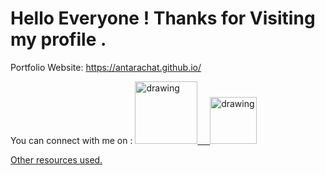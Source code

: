# Hello Everyone ! Thanks for Visiting my profile .
Portfolio Website: https://antarachat.github.io/

You can connect with me on : 
<a href="https://www.linkedin.com/in/antara-chatterji"><img src="https://res.cloudinary.com/importdata/image/upload/v1595012354/linkedin_t9qiwy.png" alt="drawing" width="100"/> &nbsp;&nbsp;&nbsp;&nbsp;<a href="https://www.kaggle.com/antarachatterji"><img src="https://res.cloudinary.com/importdata/image/upload/v1595012924/kaggle_ksaktb.png" alt="drawing" width="75"/>
  
 <a href="https://docs.github.com/en/account-and-profile/setting-up-and-managing-your-github-profile/customizing-your-profile/managing-your-profile-readme">Other resources used.</a>
